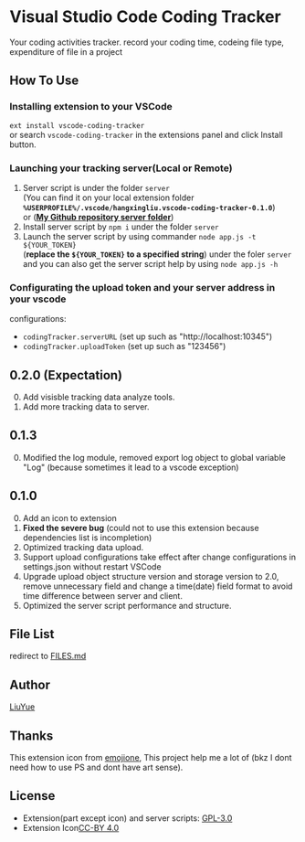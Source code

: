 # Visual Studio Code Coding Tracker

Your coding activities tracker. record your coding time, 
codeing file type, expenditure of file in a project   

## How To Use

### Installing extension to your VSCode

`ext install vscode-coding-tracker`   
or search `vscode-coding-tracker` in the extensions panel and click Install button.

### Launching your tracking server(Local or Remote)

1. Server script is under the folder `server`    
(You can find it on your local extension folder **`%USERPROFILE%/.vscode/hangxingliu.vscode-coding-tracker-0.1.0`**)   
or (**[My Github repository server folder](https://github.com/hangxingliu/vscode-coding-tracker/tree/master/server)**)
2. Install server script by `npm i` under the folder `server`
3. Launch the server script by using commander `node app.js -t ${YOUR_TOKEN}`   
(**replace the `${YOUR_TOKEN}` to a specified string**) under the foler `server`   
and you can also get the server script help by using `node app.js -h`

### Configurating the upload token and your server address in your vscode

configurations:

- `codingTracker.serverURL` (set up such as "http://localhost:10345")
- `codingTracker.uploadToken` (set up such as "123456")

## 0.2.0 (Expectation)

0. Add visisble tracking data analyze tools.
1. Add more tracking data to server.

## 0.1.3

0. Modified the log module, removed export log object to global variable "Log" (because sometimes it lead to a vscode exception)

## 0.1.0

0. Add an icon to extension
1. **Fixed the severe bug** (could not to use this extension because dependencies list is incompletion)
2. Optimized tracking data upload.
3. Support upload configurations take effect after change configurations in settings.json without restart VSCode
4. Upgrade upload object structure version and storage version to 2.0,   
remove unnecessary field and change a time(date) field format to avoid time difference between server and client.
5. Optimized the server script performance and structure.

## File List

redirect to [FILES.md](FILES.md)

## Author

[LiuYue](https://github.com/hangxingliu)

## Thanks

This extension icon from [emojione](http://emojione.com/), This project help me a lot of (bkz I dont need how to use PS and dont have art sense).

## License

- Extension(part except icon) and server scripts: [GPL-3.0](LICENSE)
- Extension Icon[CC-BY 4.0](http://emojione.com/licensing/)